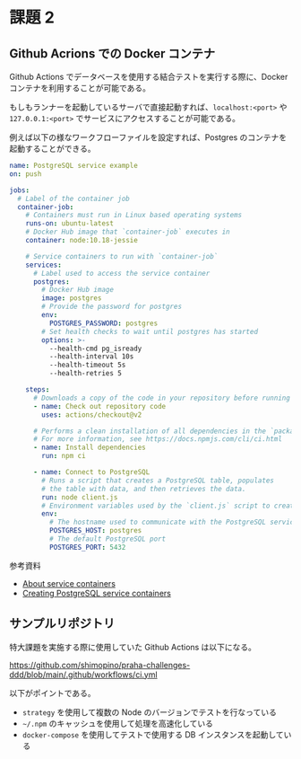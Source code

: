 # 課題 2

<!-- START doctoc generated TOC please keep comment here to allow auto update -->
<!-- DON'T EDIT THIS SECTION, INSTEAD RE-RUN doctoc TO UPDATE -->

<!-- END doctoc generated TOC please keep comment here to allow auto update -->

## Github Acrions での Docker コンテナ

Github Actions でデータベースを使用する結合テストを実行する際に、Docker コンテナを利用することが可能である。

もしもランナーを起動しているサーバで直接起動すれば、`localhost:<port>` や `127.0.0.1:<port>` でサービスにアクセスすることが可能である。

例えば以下の様なワークフローファイルを設定すれば、Postgres のコンテナを起動することができる。

```yml
name: PostgreSQL service example
on: push

jobs:
  # Label of the container job
  container-job:
    # Containers must run in Linux based operating systems
    runs-on: ubuntu-latest
    # Docker Hub image that `container-job` executes in
    container: node:10.18-jessie

    # Service containers to run with `container-job`
    services:
      # Label used to access the service container
      postgres:
        # Docker Hub image
        image: postgres
        # Provide the password for postgres
        env:
          POSTGRES_PASSWORD: postgres
        # Set health checks to wait until postgres has started
        options: >-
          --health-cmd pg_isready
          --health-interval 10s
          --health-timeout 5s
          --health-retries 5

    steps:
      # Downloads a copy of the code in your repository before running CI tests
      - name: Check out repository code
        uses: actions/checkout@v2

      # Performs a clean installation of all dependencies in the `package.json` file
      # For more information, see https://docs.npmjs.com/cli/ci.html
      - name: Install dependencies
        run: npm ci

      - name: Connect to PostgreSQL
        # Runs a script that creates a PostgreSQL table, populates
        # the table with data, and then retrieves the data.
        run: node client.js
        # Environment variables used by the `client.js` script to create a new PostgreSQL table.
        env:
          # The hostname used to communicate with the PostgreSQL service container
          POSTGRES_HOST: postgres
          # The default PostgreSQL port
          POSTGRES_PORT: 5432
```

参考資料

- [About service containers](https://docs.github.com/en/actions/using-containerized-services/about-service-containers)
- [Creating PostgreSQL service containers](https://docs.github.com/en/actions/using-containerized-services/creating-postgresql-service-containers)

## サンプルリポジトリ

特大課題を実施する際に使用していた Github Actions は以下になる。

https://github.com/shimopino/praha-challenges-ddd/blob/main/.github/workflows/ci.yml

以下がポイントである。

- `strategy` を使用して複数の Node のバージョンでテストを行なっている
- `~/.npm` のキャッシュを使用して処理を高速化している
- `docker-compose` を使用してテストで使用する DB インスタンスを起動している
